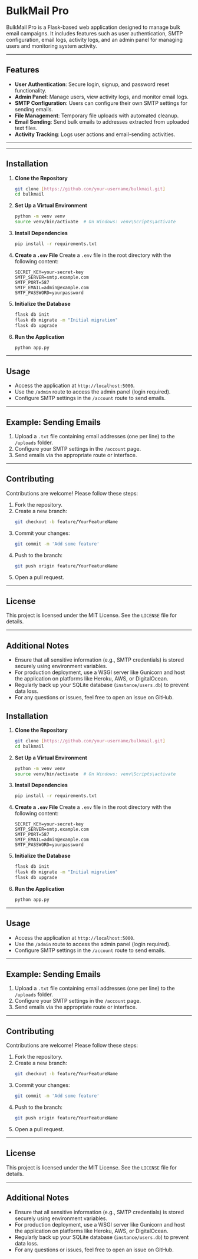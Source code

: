 # BulkMail Pro

BulkMail Pro is a Flask-based web application designed to manage bulk email campaigns. It includes features such as user authentication, SMTP configuration, email logs, activity logs, and an admin panel for managing users and monitoring system activity.

---

## Features

- **User Authentication**: Secure login, signup, and password reset functionality.
- **Admin Panel**: Manage users, view activity logs, and monitor email logs.
- **SMTP Configuration**: Users can configure their own SMTP settings for sending emails.
- **File Management**: Temporary file uploads with automated cleanup.
- **Email Sending**: Send bulk emails to addresses extracted from uploaded text files.
- **Activity Tracking**: Logs user actions and email-sending activities.

---

---

## Installation

1.  **Clone the Repository**
    ```bash
    git clone [https://github.com/your-username/bulkmail.git]
    cd bulkmail
    ```

2.  **Set Up a Virtual Environment**
    ```bash
    python -m venv venv
    source venv/bin/activate  # On Windows: venv\Scripts\activate
    ```

3.  **Install Dependencies**
    ```bash
    pip install -r requirements.txt
    ```

4.  **Create a `.env` File**
    Create a `.env` file in the root directory with the following content:

    ```env
    SECRET_KEY=your-secret-key
    SMTP_SERVER=smtp.example.com
    SMTP_PORT=587
    SMTP_EMAIL=admin@example.com
    SMTP_PASSWORD=yourpassword
    ```

5.  **Initialize the Database**
    ```bash
    flask db init
    flask db migrate -m "Initial migration"
    flask db upgrade
    ```

6.  **Run the Application**
    ```bash
    python app.py
    ```

---

## Usage

* Access the application at `http://localhost:5000`.
* Use the `/admin` route to access the admin panel (login required).
* Configure SMTP settings in the `/account` route to send emails.

---

## Example: Sending Emails

1.  Upload a `.txt` file containing email addresses (one per line) to the `/uploads` folder.
2.  Configure your SMTP settings in the `/account` page.
3.  Send emails via the appropriate route or interface.

---

## Contributing

Contributions are welcome! Please follow these steps:

1.  Fork the repository.
2.  Create a new branch:
    ```bash
    git checkout -b feature/YourFeatureName
    ```
3.  Commit your changes:
    ```bash
    git commit -m 'Add some feature'
    ```
4.  Push to the branch:
    ```bash
    git push origin feature/YourFeatureName
    ```
5.  Open a pull request.

---

## License

This project is licensed under the MIT License. See the `LICENSE` file for details.

---

## Additional Notes

* Ensure that all sensitive information (e.g., SMTP credentials) is stored securely using environment variables.
* For production deployment, use a WSGI server like Gunicorn and host the application on platforms like Heroku, AWS, or DigitalOcean.
* Regularly back up your SQLite database (`instance/users.db`) to prevent data loss.
* For any questions or issues, feel free to open an issue on GitHub.
## Installation

1.  **Clone the Repository**
    ```bash
    git clone [https://github.com/your-username/bulkmail.git]
    cd bulkmail
    ```

2.  **Set Up a Virtual Environment**
    ```bash
    python -m venv venv
    source venv/bin/activate  # On Windows: venv\Scripts\activate
    ```

3.  **Install Dependencies**
    ```bash
    pip install -r requirements.txt
    ```

4.  **Create a `.env` File**
    Create a `.env` file in the root directory with the following content:

    ```env
    SECRET_KEY=your-secret-key
    SMTP_SERVER=smtp.example.com
    SMTP_PORT=587
    SMTP_EMAIL=admin@example.com
    SMTP_PASSWORD=yourpassword
    ```

5.  **Initialize the Database**
    ```bash
    flask db init
    flask db migrate -m "Initial migration"
    flask db upgrade
    ```

6.  **Run the Application**
    ```bash
    python app.py
    ```

---

## Usage

* Access the application at `http://localhost:5000`.
* Use the `/admin` route to access the admin panel (login required).
* Configure SMTP settings in the `/account` route to send emails.

---

## Example: Sending Emails

1.  Upload a `.txt` file containing email addresses (one per line) to the `/uploads` folder.
2.  Configure your SMTP settings in the `/account` page.
3.  Send emails via the appropriate route or interface.

---

## Contributing

Contributions are welcome! Please follow these steps:

1.  Fork the repository.
2.  Create a new branch:
    ```bash
    git checkout -b feature/YourFeatureName
    ```
3.  Commit your changes:
    ```bash
    git commit -m 'Add some feature'
    ```
4.  Push to the branch:
    ```bash
    git push origin feature/YourFeatureName
    ```
5.  Open a pull request.

---

## License

This project is licensed under the MIT License. See the `LICENSE` file for details.

---

## Additional Notes

* Ensure that all sensitive information (e.g., SMTP credentials) is stored securely using environment variables.
* For production deployment, use a WSGI server like Gunicorn and host the application on platforms like Heroku, AWS, or DigitalOcean.
* Regularly back up your SQLite database (`instance/users.db`) to prevent data loss.
* For any questions or issues, feel free to open an issue on GitHub.
